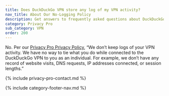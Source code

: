 ```yaml
---
title: Does DuckDuckGo VPN store any log of my VPN activity?
nav_title: About Our No-Logging Policy
description: Get answers to frequently asked questions about DuckDuckGo VPN, which gives you an extra layer of protection online, hiding your location and IP address from the sites you visit.
category: Privacy Pro
sub_category: VPN
order: 200
---
```


No. Per our [Privacy Pro Privacy Policy](https://duckduckgo.com/pro/privacy-terms), “We don’t keep logs of your VPN activity. We have no way to tie what you do while connected to the DuckDuckGo VPN to you as an individual. For example, we don’t have any record of website visits, DNS requests, IP addresses connected, or session lengths.”

{% include privacy-pro-contact.md %}

{% include category-footer-nav.md %}
